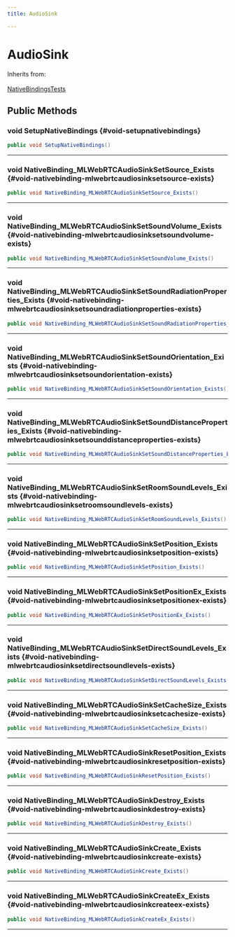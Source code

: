 ```yaml
---
title: AudioSink

---
```


# AudioSink







Inherits from: <br></br>[NativeBindingsTests](/unity-api/api/UnitySDKEditorTests/UnitySDKEditorTests.NativeBindingsTests.md)




## Public Methods

### void SetupNativeBindings {#void-setupnativebindings}

```csharp
public void SetupNativeBindings()
```






-----------

### void NativeBinding_MLWebRTCAudioSinkSetSource_Exists {#void-nativebinding-mlwebrtcaudiosinksetsource-exists}

```csharp
public void NativeBinding_MLWebRTCAudioSinkSetSource_Exists()
```






-----------

### void NativeBinding_MLWebRTCAudioSinkSetSoundVolume_Exists {#void-nativebinding-mlwebrtcaudiosinksetsoundvolume-exists}

```csharp
public void NativeBinding_MLWebRTCAudioSinkSetSoundVolume_Exists()
```






-----------

### void NativeBinding_MLWebRTCAudioSinkSetSoundRadiationProperties_Exists {#void-nativebinding-mlwebrtcaudiosinksetsoundradiationproperties-exists}

```csharp
public void NativeBinding_MLWebRTCAudioSinkSetSoundRadiationProperties_Exists()
```






-----------

### void NativeBinding_MLWebRTCAudioSinkSetSoundOrientation_Exists {#void-nativebinding-mlwebrtcaudiosinksetsoundorientation-exists}

```csharp
public void NativeBinding_MLWebRTCAudioSinkSetSoundOrientation_Exists()
```






-----------

### void NativeBinding_MLWebRTCAudioSinkSetSoundDistanceProperties_Exists {#void-nativebinding-mlwebrtcaudiosinksetsounddistanceproperties-exists}

```csharp
public void NativeBinding_MLWebRTCAudioSinkSetSoundDistanceProperties_Exists()
```






-----------

### void NativeBinding_MLWebRTCAudioSinkSetRoomSoundLevels_Exists {#void-nativebinding-mlwebrtcaudiosinksetroomsoundlevels-exists}

```csharp
public void NativeBinding_MLWebRTCAudioSinkSetRoomSoundLevels_Exists()
```






-----------

### void NativeBinding_MLWebRTCAudioSinkSetPosition_Exists {#void-nativebinding-mlwebrtcaudiosinksetposition-exists}

```csharp
public void NativeBinding_MLWebRTCAudioSinkSetPosition_Exists()
```






-----------

### void NativeBinding_MLWebRTCAudioSinkSetPositionEx_Exists {#void-nativebinding-mlwebrtcaudiosinksetpositionex-exists}

```csharp
public void NativeBinding_MLWebRTCAudioSinkSetPositionEx_Exists()
```






-----------

### void NativeBinding_MLWebRTCAudioSinkSetDirectSoundLevels_Exists {#void-nativebinding-mlwebrtcaudiosinksetdirectsoundlevels-exists}

```csharp
public void NativeBinding_MLWebRTCAudioSinkSetDirectSoundLevels_Exists()
```






-----------

### void NativeBinding_MLWebRTCAudioSinkSetCacheSize_Exists {#void-nativebinding-mlwebrtcaudiosinksetcachesize-exists}

```csharp
public void NativeBinding_MLWebRTCAudioSinkSetCacheSize_Exists()
```






-----------

### void NativeBinding_MLWebRTCAudioSinkResetPosition_Exists {#void-nativebinding-mlwebrtcaudiosinkresetposition-exists}

```csharp
public void NativeBinding_MLWebRTCAudioSinkResetPosition_Exists()
```






-----------

### void NativeBinding_MLWebRTCAudioSinkDestroy_Exists {#void-nativebinding-mlwebrtcaudiosinkdestroy-exists}

```csharp
public void NativeBinding_MLWebRTCAudioSinkDestroy_Exists()
```






-----------

### void NativeBinding_MLWebRTCAudioSinkCreate_Exists {#void-nativebinding-mlwebrtcaudiosinkcreate-exists}

```csharp
public void NativeBinding_MLWebRTCAudioSinkCreate_Exists()
```






-----------

### void NativeBinding_MLWebRTCAudioSinkCreateEx_Exists {#void-nativebinding-mlwebrtcaudiosinkcreateex-exists}

```csharp
public void NativeBinding_MLWebRTCAudioSinkCreateEx_Exists()
```






-----------


